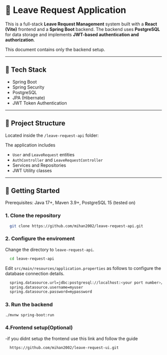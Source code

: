 # 📝 Leave Request Application

This is a full-stack **Leave Request Management** system built with a **React (Vite)** frontend and a **Spring Boot** backend. The backend uses **PostgreSQL** for data storage and implements **JWT-based authentication and authorization**.

This document contains only the backend setup.

---

## 🔧 Tech Stack

- Spring Boot
- Spring Security
- PostgreSQL
- JPA (Hibernate)
- JWT Token Authentication

---

## 📁 Project Structure

Located inside the  `/leave-request-api` folder:

The application includes

- `User` and `LeaveRequest` entities
- `AuthController` and `LeaveRequestController`
- Services and Repositories
- JWT Utility classes

---

## 🚀 Getting Started

Prerequisites: Java 17+, Maven 3.9+, PostgreSQL 15 (tested on)

### 1. Clone the repository

```bash
  git clone https://github.com/mihan2002/leave-request-api.git
```

### 2. Configure the enviroment

Change the directory to `leave-request-api`.

```bash
  cd leave-request-api
```

Edit `src/main/resources/application.properties` as follows to configure the database connection details.

```bash
  spring.datasource.url=jdbc:postgresql://localhost:<your port number>/<database name>
  spring.datasource.username=myuser
  spring.datasource.password=mypassword
```

### 3. Run the backend

```bash
./mvnw spring-boot:run
```


### 4.Frontend setup(Optional)
-if you didnt setup the frontend use this link and follow the guide 
```bash
  https://github.com/mihan2002/leave-request-ui.git
```
